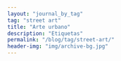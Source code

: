 ```yaml
---
layout: "journal_by_tag"
tag: "street art"
title: "Arte urbano"
description: "Etiquetas"
permalink: "/blog/tag/street-art/"
header-img: "img/archive-bg.jpg"
---
```

